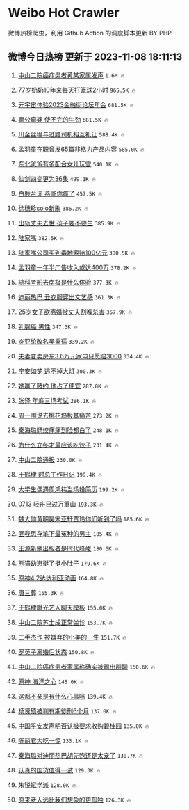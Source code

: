 # Weibo Hot Crawler 



微博热榜爬虫，利用 Github Action 的调度脚本更新 BY PHP 


## 微博今日热榜 更新于 2023-11-08 18:11:13 
1. [中山二院癌症患者黄某家属发声](https://s.weibo.com/weibo?q=%23%E4%B8%AD%E5%B1%B1%E4%BA%8C%E9%99%A2%E7%99%8C%E7%97%87%E6%82%A3%E8%80%85%E9%BB%84%E6%9F%90%E5%AE%B6%E5%B1%9E%E5%8F%91%E5%A3%B0%23&t=31&band_rank=1&Refer=top) `1.6M 🔥` 

1. [77岁奶奶10年来每天打篮球2小时](https://s.weibo.com/weibo?q=%2377%E5%B2%81%E5%A5%B6%E5%A5%B610%E5%B9%B4%E6%9D%A5%E6%AF%8F%E5%A4%A9%E6%89%93%E7%AF%AE%E7%90%832%E5%B0%8F%E6%97%B6%23&t=31&band_rank=2&Refer=top) `965.5K 🔥` 

1. [元宇宙体验2023金融街论坛年会](https://s.weibo.com/weibo?q=%23%E5%85%83%E5%AE%87%E5%AE%99%E4%BD%93%E9%AA%8C2023%E9%87%91%E8%9E%8D%E8%A1%97%E8%AE%BA%E5%9D%9B%E5%B9%B4%E4%BC%9A%23&t=31&band_rank=3&Refer=top) `681.5K 🔥` 

1. [癫公癫婆 使不完的牛劲](https://s.weibo.com/weibo?q=%E7%99%AB%E5%85%AC%E7%99%AB%E5%A9%86%20%E4%BD%BF%E4%B8%8D%E5%AE%8C%E7%9A%84%E7%89%9B%E5%8A%B2&t=31&band_rank=4&Refer=top) `681.5K 🔥` 

1. [川金丝猴与过路司机相互礼让](https://s.weibo.com/weibo?q=%23%E5%B7%9D%E9%87%91%E4%B8%9D%E7%8C%B4%E4%B8%8E%E8%BF%87%E8%B7%AF%E5%8F%B8%E6%9C%BA%E7%9B%B8%E4%BA%92%E7%A4%BC%E8%AE%A9%23&t=31&band_rank=5&Refer=top) `588.4K 🔥` 

1. [孟羽童在职曾发65篇非格力产品内容](https://s.weibo.com/weibo?q=%23%E5%AD%9F%E7%BE%BD%E7%AB%A5%E5%9C%A8%E8%81%8C%E6%9B%BE%E5%8F%9165%E7%AF%87%E9%9D%9E%E6%A0%BC%E5%8A%9B%E4%BA%A7%E5%93%81%E5%86%85%E5%AE%B9%23&t=31&band_rank=6&Refer=top) `585.0K 🔥` 

1. [东北爸爸有多配合女儿玩雪](https://s.weibo.com/weibo?q=%23%E4%B8%9C%E5%8C%97%E7%88%B8%E7%88%B8%E6%9C%89%E5%A4%9A%E9%85%8D%E5%90%88%E5%A5%B3%E5%84%BF%E7%8E%A9%E9%9B%AA%23&t=31&band_rank=7&Refer=top) `540.1K 🔥` 

1. [仙剑四变更为36集](https://s.weibo.com/weibo?q=%23%E4%BB%99%E5%89%91%E5%9B%9B%E5%8F%98%E6%9B%B4%E4%B8%BA36%E9%9B%86%23&t=31&band_rank=8&Refer=top) `499.1K 🔥` 

1. [白鹿台词 燕临你疯了](https://s.weibo.com/weibo?q=%E7%99%BD%E9%B9%BF%E5%8F%B0%E8%AF%8D%20%E7%87%95%E4%B8%B4%E4%BD%A0%E7%96%AF%E4%BA%86&t=31&band_rank=9&Refer=top) `457.5K 🔥` 

1. [徐穗珍solo新歌](https://s.weibo.com/weibo?q=%23%E5%BE%90%E7%A9%97%E7%8F%8Dsolo%E6%96%B0%E6%AD%8C%23&t=31&band_rank=10&Refer=top) `386.2K 🔥` 

1. [出轨丈夫去世 孩子要不要生](https://s.weibo.com/weibo?q=%E5%87%BA%E8%BD%A8%E4%B8%88%E5%A4%AB%E5%8E%BB%E4%B8%96%20%E5%AD%A9%E5%AD%90%E8%A6%81%E4%B8%8D%E8%A6%81%E7%94%9F&t=31&band_rank=11&Refer=top) `385.9K 🔥` 

1. [陆家嘴](https://s.weibo.com/weibo?q=%E9%99%86%E5%AE%B6%E5%98%B4&t=31&band_rank=12&Refer=top) `382.5K 🔥` 

1. [陆家嘴公司买到毒地索赔100亿元](https://s.weibo.com/weibo?q=%23%E9%99%86%E5%AE%B6%E5%98%B4%E5%85%AC%E5%8F%B8%E4%B9%B0%E5%88%B0%E6%AF%92%E5%9C%B0%E7%B4%A2%E8%B5%94100%E4%BA%BF%E5%85%83%23&t=31&band_rank=13&Refer=top) `380.5K 🔥` 

1. [孟羽童一年半广告收入或达400万](https://s.weibo.com/weibo?q=%23%E5%AD%9F%E7%BE%BD%E7%AB%A5%E4%B8%80%E5%B9%B4%E5%8D%8A%E5%B9%BF%E5%91%8A%E6%94%B6%E5%85%A5%E6%88%96%E8%BE%BE400%E4%B8%87%23&t=31&band_rank=14&Refer=top) `378.2K 🔥` 

1. [随科考船去南极是什么体验](https://s.weibo.com/weibo?q=%23%E9%9A%8F%E7%A7%91%E8%80%83%E8%88%B9%E5%8E%BB%E5%8D%97%E6%9E%81%E6%98%AF%E4%BB%80%E4%B9%88%E4%BD%93%E9%AA%8C%23&t=31&band_rank=15&Refer=top) `377.3K 🔥` 

1. [迪丽热巴 丑衣服穿出文艺感](https://s.weibo.com/weibo?q=%E8%BF%AA%E4%B8%BD%E7%83%AD%E5%B7%B4%20%E4%B8%91%E8%A1%A3%E6%9C%8D%E7%A9%BF%E5%87%BA%E6%96%87%E8%89%BA%E6%84%9F&t=31&band_rank=16&Refer=top) `361.3K 🔥` 

1. [25岁女子欲离婚被丈夫割喉杀害](https://s.weibo.com/weibo?q=%2325%E5%B2%81%E5%A5%B3%E5%AD%90%E6%AC%B2%E7%A6%BB%E5%A9%9A%E8%A2%AB%E4%B8%88%E5%A4%AB%E5%89%B2%E5%96%89%E6%9D%80%E5%AE%B3%23&t=31&band_rank=17&Refer=top) `357.9K 🔥` 

1. [乳腺癌 男性](https://s.weibo.com/weibo?q=%E4%B9%B3%E8%85%BA%E7%99%8C%20%E7%94%B7%E6%80%A7&t=31&band_rank=18&Refer=top) `347.3K 🔥` 

1. [炎亚纶改名吴秉孺](https://s.weibo.com/weibo?q=%23%E7%82%8E%E4%BA%9A%E7%BA%B6%E6%94%B9%E5%90%8D%E5%90%B4%E7%A7%89%E5%AD%BA%23&t=31&band_rank=19&Refer=top) `339.2K 🔥` 

1. [夫妻变卖房东3.6万元家电只愿赔3000](https://s.weibo.com/weibo?q=%23%E5%A4%AB%E5%A6%BB%E5%8F%98%E5%8D%96%E6%88%BF%E4%B8%9C3.6%E4%B8%87%E5%85%83%E5%AE%B6%E7%94%B5%E5%8F%AA%E6%84%BF%E8%B5%943000%23&t=31&band_rank=20&Refer=top) `334.4K 🔥` 

1. [宁安如梦 逃不掉大灯](https://s.weibo.com/weibo?q=%E5%AE%81%E5%AE%89%E5%A6%82%E6%A2%A6%20%E9%80%83%E4%B8%8D%E6%8E%89%E5%A4%A7%E7%81%AF&t=31&band_rank=21&Refer=top) `300.3K 🔥` 

1. [她赢了赌约 他占了便宜](https://s.weibo.com/weibo?q=%E5%A5%B9%E8%B5%A2%E4%BA%86%E8%B5%8C%E7%BA%A6%20%E4%BB%96%E5%8D%A0%E4%BA%86%E4%BE%BF%E5%AE%9C&t=31&band_rank=22&Refer=top) `287.8K 🔥` 

1. [张译 年底三场考试](https://s.weibo.com/weibo?q=%E5%BC%A0%E8%AF%91%20%E5%B9%B4%E5%BA%95%E4%B8%89%E5%9C%BA%E8%80%83%E8%AF%95&t=31&band_rank=23&Refer=top) `286.1K 🔥` 

1. [周一围说去桃花坞极其痛苦](https://s.weibo.com/weibo?q=%23%E5%91%A8%E4%B8%80%E5%9B%B4%E8%AF%B4%E5%8E%BB%E6%A1%83%E8%8A%B1%E5%9D%9E%E6%9E%81%E5%85%B6%E7%97%9B%E8%8B%A6%23&t=31&band_rank=24&Refer=top) `273.2K 🔥` 

1. [秦海璐肠绞痛痛到脸都白了](https://s.weibo.com/weibo?q=%23%E7%A7%A6%E6%B5%B7%E7%92%90%E8%82%A0%E7%BB%9E%E7%97%9B%E7%97%9B%E5%88%B0%E8%84%B8%E9%83%BD%E7%99%BD%E4%BA%86%23&t=31&band_rank=25&Refer=top) `248.1K 🔥` 

1. [为什么立冬才最应该吃饺子](https://s.weibo.com/weibo?q=%23%E4%B8%BA%E4%BB%80%E4%B9%88%E7%AB%8B%E5%86%AC%E6%89%8D%E6%9C%80%E5%BA%94%E8%AF%A5%E5%90%83%E9%A5%BA%E5%AD%90%23&t=31&band_rank=26&Refer=top) `231.4K 🔥` 

1. [中山二院通报](https://s.weibo.com/weibo?q=%23%E4%B8%AD%E5%B1%B1%E4%BA%8C%E9%99%A2%E9%80%9A%E6%8A%A5%23&t=31&band_rank=27&Refer=top) `230.0K 🔥` 

1. [王鹤棣 时总工作日记](https://s.weibo.com/weibo?q=%E7%8E%8B%E9%B9%A4%E6%A3%A3%20%E6%97%B6%E6%80%BB%E5%B7%A5%E4%BD%9C%E6%97%A5%E8%AE%B0&t=31&band_rank=28&Refer=top) `199.4K 🔥` 

1. [大学生偶遇周鸿祎当场投简历](https://s.weibo.com/weibo?q=%23%E5%A4%A7%E5%AD%A6%E7%94%9F%E5%81%B6%E9%81%87%E5%91%A8%E9%B8%BF%E7%A5%8E%E5%BD%93%E5%9C%BA%E6%8A%95%E7%AE%80%E5%8E%86%23&t=31&band_rank=29&Refer=top) `199.2K 🔥` 

1. [0713 轻舟已过万重山](https://s.weibo.com/weibo?q=0713%20%E8%BD%BB%E8%88%9F%E5%B7%B2%E8%BF%87%E4%B8%87%E9%87%8D%E5%B1%B1&t=31&band_rank=30&Refer=top) `193.3K 🔥` 

1. [魏大勋黄明昊宋亚轩贾玲你们听到了吗](https://s.weibo.com/weibo?q=%E9%AD%8F%E5%A4%A7%E5%8B%8B%E9%BB%84%E6%98%8E%E6%98%8A%E5%AE%8B%E4%BA%9A%E8%BD%A9%E8%B4%BE%E7%8E%B2%E4%BD%A0%E4%BB%AC%E5%90%AC%E5%88%B0%E4%BA%86%E5%90%97&t=31&band_rank=31&Refer=top) `185.6K 🔥` 

1. [匪我思存笔下最冤种的男主](https://s.weibo.com/weibo?q=%E5%8C%AA%E6%88%91%E6%80%9D%E5%AD%98%E7%AC%94%E4%B8%8B%E6%9C%80%E5%86%A4%E7%A7%8D%E7%9A%84%E7%94%B7%E4%B8%BB&t=31&band_rank=32&Refer=top) `185.4K 🔥` 

1. [王源新歌出版者是时代峰峻](https://s.weibo.com/weibo?q=%23%E7%8E%8B%E6%BA%90%E6%96%B0%E6%AD%8C%E5%87%BA%E7%89%88%E8%80%85%E6%98%AF%E6%97%B6%E4%BB%A3%E5%B3%B0%E5%B3%BB%23&t=31&band_rank=33&Refer=top) `180.6K 🔥` 

1. [熊猫幼崽挺了挺小肚子](https://s.weibo.com/weibo?q=%23%E7%86%8A%E7%8C%AB%E5%B9%BC%E5%B4%BD%E6%8C%BA%E4%BA%86%E6%8C%BA%E5%B0%8F%E8%82%9A%E5%AD%90%23&t=31&band_rank=34&Refer=top) `179.6K 🔥` 

1. [原神4.2达达利亚动画](https://s.weibo.com/weibo?q=%E5%8E%9F%E7%A5%9E4.2%E8%BE%BE%E8%BE%BE%E5%88%A9%E4%BA%9A%E5%8A%A8%E7%94%BB&t=31&band_rank=35&Refer=top) `164.8K 🔥` 

1. [唐三葬](https://s.weibo.com/weibo?q=%E5%94%90%E4%B8%89%E8%91%AC&t=31&band_rank=36&Refer=top) `155.3K 🔥` 

1. [王鹤棣曝光艺人聊天模板](https://s.weibo.com/weibo?q=%23%E7%8E%8B%E9%B9%A4%E6%A3%A3%E6%9B%9D%E5%85%89%E8%89%BA%E4%BA%BA%E8%81%8A%E5%A4%A9%E6%A8%A1%E6%9D%BF%23&t=31&band_rank=37&Refer=top) `155.0K 🔥` 

1. [中山二院苏士成正常坐诊](https://s.weibo.com/weibo?q=%23%E4%B8%AD%E5%B1%B1%E4%BA%8C%E9%99%A2%E8%8B%8F%E5%A3%AB%E6%88%90%E6%AD%A3%E5%B8%B8%E5%9D%90%E8%AF%8A%23&t=31&band_rank=38&Refer=top) `153.7K 🔥` 

1. [二手杰作 被嫌弃的小美的一生](https://s.weibo.com/weibo?q=%E4%BA%8C%E6%89%8B%E6%9D%B0%E4%BD%9C%20%E8%A2%AB%E5%AB%8C%E5%BC%83%E7%9A%84%E5%B0%8F%E7%BE%8E%E7%9A%84%E4%B8%80%E7%94%9F&t=31&band_rank=39&Refer=top) `151.7K 🔥` 

1. [罗英子离婚后状态](https://s.weibo.com/weibo?q=%23%E7%BD%97%E8%8B%B1%E5%AD%90%E7%A6%BB%E5%A9%9A%E5%90%8E%E7%8A%B6%E6%80%81%23&t=31&band_rank=40&Refer=top) `150.8K 🔥` 

1. [中山二院癌症患者家属称确实被踢出群聊](https://s.weibo.com/weibo?q=%23%E4%B8%AD%E5%B1%B1%E4%BA%8C%E9%99%A2%E7%99%8C%E7%97%87%E6%82%A3%E8%80%85%E5%AE%B6%E5%B1%9E%E7%A7%B0%E7%A1%AE%E5%AE%9E%E8%A2%AB%E8%B8%A2%E5%87%BA%E7%BE%A4%E8%81%8A%23&t=31&band_rank=41&Refer=top) `150.6K 🔥` 

1. [原神 海洋之心](https://s.weibo.com/weibo?q=%E5%8E%9F%E7%A5%9E%20%E6%B5%B7%E6%B4%8B%E4%B9%8B%E5%BF%83&t=31&band_rank=42&Refer=top) `145.0K 🔥` 

1. [这都不亲是有什么心事吗](https://s.weibo.com/weibo?q=%23%E8%BF%99%E9%83%BD%E4%B8%8D%E4%BA%B2%E6%98%AF%E6%9C%89%E4%BB%80%E4%B9%88%E5%BF%83%E4%BA%8B%E5%90%97%23&t=31&band_rank=43&Refer=top) `139.4K 🔥` 

1. [杨贤硕被判有期徒刑6个月](https://s.weibo.com/weibo?q=%23%E6%9D%A8%E8%B4%A4%E7%A1%95%E8%A2%AB%E5%88%A4%E6%9C%89%E6%9C%9F%E5%BE%92%E5%88%916%E4%B8%AA%E6%9C%88%23&t=31&band_rank=44&Refer=top) `137.0K 🔥` 

1. [中国平安发声明否认被要求收购碧桂园](https://s.weibo.com/weibo?q=%23%E4%B8%AD%E5%9B%BD%E5%B9%B3%E5%AE%89%E5%8F%91%E5%A3%B0%E6%98%8E%E5%90%A6%E8%AE%A4%E8%A2%AB%E8%A6%81%E6%B1%82%E6%94%B6%E8%B4%AD%E7%A2%A7%E6%A1%82%E5%9B%AD%23&t=31&band_rank=45&Refer=top) `135.0K 🔥` 

1. [陈丽君大吃一惊](https://s.weibo.com/weibo?q=%E9%99%88%E4%B8%BD%E5%90%9B%E5%A4%A7%E5%90%83%E4%B8%80%E6%83%8A&t=31&band_rank=46&Refer=top) `133.1K 🔥` 

1. [秦海璐对迪丽热巴胡先煦还是太宠了](https://s.weibo.com/weibo?q=%E7%A7%A6%E6%B5%B7%E7%92%90%E5%AF%B9%E8%BF%AA%E4%B8%BD%E7%83%AD%E5%B7%B4%E8%83%A1%E5%85%88%E7%85%A6%E8%BF%98%E6%98%AF%E5%A4%AA%E5%AE%A0%E4%BA%86&t=31&band_rank=47&Refer=top) `130.7K 🔥` 

1. [认真的国货值得一试](https://s.weibo.com/weibo?q=%23%E8%AE%A4%E7%9C%9F%E7%9A%84%E5%9B%BD%E8%B4%A7%E5%80%BC%E5%BE%97%E4%B8%80%E8%AF%95%23&t=31&band_rank=48&Refer=top) `129.3K 🔥` 

1. [朱锐斌学派](https://s.weibo.com/weibo?q=%E6%9C%B1%E9%94%90%E6%96%8C%E5%AD%A6%E6%B4%BE&t=31&band_rank=49&Refer=top) `128.0K 🔥` 

1. [原来老人远比我们想象的更孤独](https://s.weibo.com/weibo?q=%23%E5%8E%9F%E6%9D%A5%E8%80%81%E4%BA%BA%E8%BF%9C%E6%AF%94%E6%88%91%E4%BB%AC%E6%83%B3%E8%B1%A1%E7%9A%84%E6%9B%B4%E5%AD%A4%E7%8B%AC%23&t=31&band_rank=50&Refer=top) `126.3K 🔥` 

